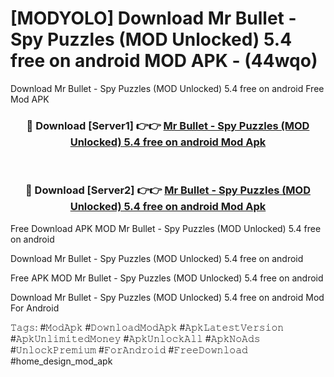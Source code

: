 # [MODYOLO] Download Mr Bullet - Spy Puzzles (MOD Unlocked) 5.4 free on android MOD APK - (44wqo)
Download Mr Bullet - Spy Puzzles (MOD Unlocked) 5.4 free on android Free Mod APK

<div align="center">
<h3>🔴 Download [Server1] 👉👉 <a href="https://apk-comot.site?title=Mr_Bullet_-_Spy_Puzzles_(MOD_Unlocked)_5.4_free_on_android">Mr Bullet - Spy Puzzles (MOD Unlocked) 5.4 free on android Mod Apk</a></h3><br>

<h3>🔴 Download [Server2] 👉👉 <a href="https://apk-comot.site?title=Mr_Bullet_-_Spy_Puzzles_(MOD_Unlocked)_5.4_free_on_android">Mr Bullet - Spy Puzzles (MOD Unlocked) 5.4 free on android Mod Apk</a></h3>
</div>


Free Download APK MOD Mr Bullet - Spy Puzzles (MOD Unlocked) 5.4 free on android

Download Mr Bullet - Spy Puzzles (MOD Unlocked) 5.4 free on android 

Free APK MOD Mr Bullet - Spy Puzzles (MOD Unlocked) 5.4 free on android 

Download Mr Bullet - Spy Puzzles (MOD Unlocked) 5.4 free on android Mod For Android

𝚃𝚊𝚐𝚜: #𝙼𝚘𝚍𝙰𝚙𝚔 #𝙳𝚘𝚠𝚗𝚕𝚘𝚊𝚍𝙼𝚘𝚍𝙰𝚙𝚔 #𝙰𝚙𝚔𝙻𝚊𝚝𝚎𝚜𝚝𝚅𝚎𝚛𝚜𝚒𝚘𝚗 #𝙰𝚙𝚔𝚄𝚗𝚕𝚒𝚖𝚒𝚝𝚎𝚍𝙼𝚘𝚗𝚎𝚢 #𝙰𝚙𝚔𝚄𝚗𝚕𝚘𝚌𝚔𝙰𝚕𝚕 #𝙰𝚙𝚔𝙽𝚘𝙰𝚍𝚜 #𝚄𝚗𝚕𝚘𝚌𝚔𝙿𝚛𝚎𝚖𝚒𝚞𝚖 #𝙵𝚘𝚛𝙰𝚗𝚍𝚛𝚘𝚒𝚍 #𝙵𝚛𝚎𝚎𝙳𝚘𝚠𝚗𝚕𝚘𝚊𝚍 #home_design_mod_apk